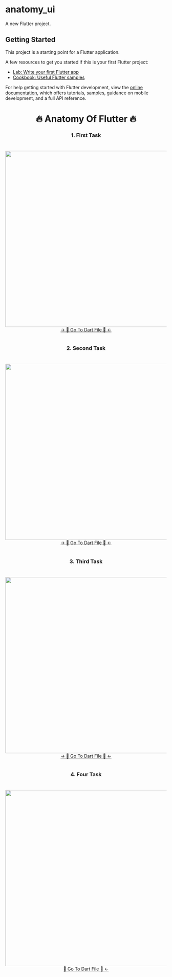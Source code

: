 # anatomy_ui

A new Flutter project.

## Getting Started

This project is a starting point for a Flutter application.

A few resources to get you started if this is your first Flutter project:

- [Lab: Write your first Flutter app](https://docs.flutter.dev/get-started/codelab)
- [Cookbook: Useful Flutter samples](https://docs.flutter.dev/cookbook)

For help getting started with Flutter development, view the
[online documentation](https://docs.flutter.dev/), which offers tutorials,
samples, guidance on mobile development, and a full API reference.


<h1 align="center">🔥 Anatomy Of Flutter 🔥</h1>


<h3 align="center">1. First Task</h3>

<h1 align="left"></h1>

<div align="center">
  <img height="550" src="https://github.com/HirenCodeMaster11/anatomy_ui/assets/148859956/9fe64e48-4221-49c1-88ec-61e5cc51d8da"  />
</div>

<div align="center">
<a href="https://github.com/HirenCodeMaster11/anatomy_ui/blob/master/lib/main.dart">-> 📂 Go To Dart File 📂 <-</a>
</div>

<h1 align="left"></h1>

<h3 align="center">2. Second Task</h3>

<h1 align="left"></h1>

<div align="center">
  <img height="550" src="https://github.com/HirenCodeMaster11/anatomy_ui/assets/148859956/29af2273-3096-48f9-8f2d-1f9334cab515"  />
</div>

<div align="center">
<a href="https://github.com/HirenCodeMaster11/anatomy_ui/blob/master/lib/ana_2.dart">-> 📂 Go To Dart File 📂 <-</a>
</div>

<h1 align="left"></h1>
<h3 align="center">3. Third Task</h3>
<h1 align="left"></h1>
<div align="center">
  <img height="550" src="https://github.com/HirenCodeMaster11/anatomy_ui/assets/148859956/e7e489f5-81ce-4360-a016-03767c54b7f7"  />
</div>
<div align="center">
<a href="https://github.com/HirenCodeMaster11/anatomy_ui/blob/master/lib/ana_3.dart">-> 📂 Go To Dart File 📂 <-</a>
</div>

<h1 align="left"></h1>

<h3 align="center">4. Four Task</h3>

<h1 align="left"></h1>

<div align="center">
  <img height="550" src="https://github.com/HirenCodeMaster11/anatomy_ui/assets/148859956/ae909dc2-14cc-4378-9059-4962dde0a7e9"  />
</div>

<div align="center">
<a href="https://github.com/HirenCodeMaster11/anatomy_ui/blob/master/lib/ana_3-2.dart">📂 Go To Dart File 📂 <-</a>
</div>
